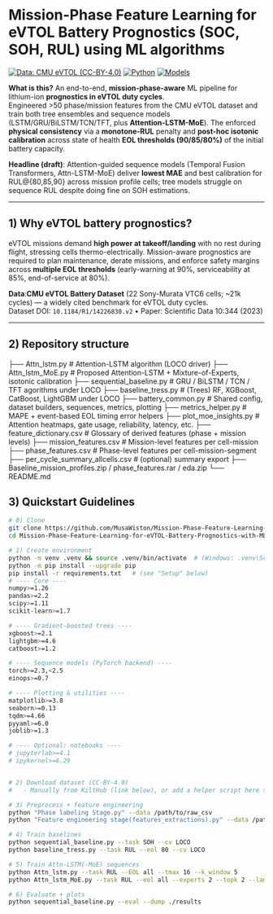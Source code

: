 # Mission-Phase Feature Learning for eVTOL Battery Prognostics (SOC, SOH, RUL) using ML algorithms
[![Data: CMU eVTOL (CC-BY-4.0)](https://img.shields.io/badge/Data-CMU%20eVTOL-6f42c1.svg)](https://kilthub.cmu.edu/articles/dataset/eVTOL_Battery_Dataset/14226830)
[![Python](https://img.shields.io/badge/Python-3.10%2B-blue)]()
[![Models](https://img.shields.io/badge/Models-LSTM%2FGRU%2FTCN%2FTFT%20%7C%20MoE-6f42c1)]()


**What is this?** An end-to-end, **mission-phase-aware** ML pipeline for lithium-ion **prognostics in eVTOL duty cycles**.  
Engineered >50 phase/mission features from the CMU eVTOL dataset and train both tree ensembles and sequence models (LSTM/GRU/BiLSTM/TCN/TFT, plus **Attention-LSTM-MoE**). The enforced **physical consistency** via a **monotone-RUL** penalty and **post-hoc isotonic calibration** across state of health **EOL thresholds (90/85/80%)** of the initial battery capacity.

**Headline (draft)**: Attention-guided sequence models (Temporal Fusion Transformers, Attn-LSTM-MoE) deliver **lowest MAE** and best calibration for RUL@{80,85,90} across mission profile cells; tree models struggle on sequence RUL despite doing fine on SOH estimations.

---

## 1) Why eVTOL battery prognostics?

eVTOL missions demand **high power at takeoff/landing** with no rest during flight, stressing cells thermo-electrically. Mission-aware prognostics are required to plan maintenance, derate missions, and enforce safety margins across **multiple EOL thresholds** (early-warning at 90%, serviceability at 85%, end-of-service at 80%).  

**Data**:**CMU eVTOL Battery Dataset** (22 Sony-Murata VTC6 cells; ~21k cycles) — a widely cited benchmark for eVTOL duty cycles.  
Dataset DOI: `10.1184/R1/14226830.v2`  •  Paper: Scientific Data 10:344 (2023)

---

## 2) Repository structure
├── Attn_lstm.py # Attention-LSTM algorithm (LOCO driver)
├── Attn_lstm_MoE.py # Proposed Attention-LSTM + Mixture-of-Experts, isotonic calibration
├── sequential_baseline.py # GRU / BiLSTM / TCN / TFT agorithms under LOCO
├── baseline_tress.py # (Trees) RF, XGBoost, CatBoost, LightGBM under LOCO
├── battery_common.py # Shared config, dataset builders, sequences, metrics, plotting
├── metrics_helper.py # MAPE + event-based EOL timing error helpers
├── plot_moe_insights.py # Attention heatmaps, gate usage, reliability, latency, etc.
├── feature_dictionary.csv # Glossary of derived features (phase + mission levels)
├── mission_features.csv # Mission-level features per cell-mission
├── phase_features.csv # Phase-level features per cell-mission-segment
├── per_cycle_summary_allcells.csv # (optional) summary export
├── Baseline_mission_profiles.zip / phase_features.rar / eda.zip 
└── README.md


## 3) Quickstart Guidelines

```bash
# 0) Clone
git clone https://github.com/MusaWiston/Mission-Phase-Feature-Learning-for-eVTOL-Battery-Prognostics-with-ML.git
cd Mission-Phase-Feature-Learning-for-eVTOL-Battery-Prognostics-with-ML

# 1) Create environment
python -m venv .venv && source .venv/bin/activate  # (Windows: .venv\Scripts\activate)
python -m pip install --upgrade pip
pip install -r requirements.txt   # (see "Setup" below)
# ---- Core ----
numpy>=1.26
pandas>=2.2
scipy>=1.11
scikit-learn>=1.7

# ---- Gradient-boosted trees ----
xgboost>=2.1
lightgbm>=4.6
catboost>=1.2

# ---- Sequence models (PyTorch backend) ----
torch>=2.3,<2.5
einops>=0.7

# ---- Plotting & utilities ----
matplotlib>=3.8
seaborn>=0.13
tqdm>=4.66
pyyaml>=6.0
joblib>=1.3

# ---- Optional: notebooks ----
# jupyterlab>=4.1
# ipykernel>=6.29


# 2) Download dataset (CC-BY-4.0)
#   - Manually from KiltHub (link below), or add a helper script here to fetch VAH**.csv files.

# 3) Preprocess + feature engineering
python "Phase labeling Stage.py" --data /path/to/raw_csv
python "Feature engineering stage(features_extractions).py" --data /path/to/raw_csv --out ./data/processed

# 4) Train baselines
python sequential_baseline.py --task SOH --cv LOCO
python baseline_tress.py --task RUL --eol 80 --cv LOCO

# 5) Train Attn-LSTM(-MoE) sequences
python Attn_lstm.py --task RUL --EOL all --tmax 16 --k_window 5
python Attn_lstm_MoE.py --task RUL --eol all --experts 2 --topk 2 --lambda_mono 0.02

# 6) Evaluate + plots
python sequential_baseline.py --eval --dump ./results


